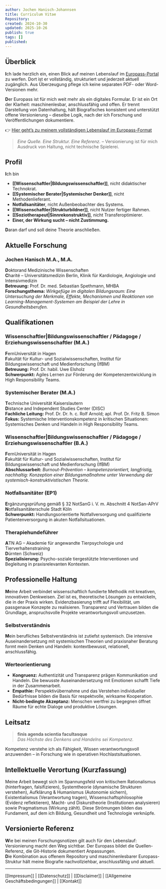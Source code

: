 ```yaml
---
author: Jochen Hanisch-Johannsen
title: Curriculum Vitae
Repository:
created: 2024-10-30
updated: 2025-10-26
publish: true
tags: []
published:
---
```


## Überblick

**I**ch lade herzlich ein, einen Blick auf meinen Lebenslauf im [Europass-Portal](https://europa.eu/europass/de) zu werfen. Dort ist er vollständig, strukturiert und jederzeit aktuell zugänglich. Aus Überzeugung pflege ich keine separaten PDF- oder Word-Versionen mehr.

**D**er Europass ist für mich weit mehr als ein digitales Formular. Er ist ein Ort der Klarheit: maschinenlesbar, anschlussfähig und offen. Er trennt Darstellung von Datenhaltung, hält Biografisches konsistent und unterstützt offene Versionierung – dieselbe Logik, nach der ich Forschung und Veröffentlichungen dokumentiere.

👉 [Hier geht’s zu meinem vollständigen Lebenslauf im Europass-Format](https://europa.eu/europass/eportfolio/api/eprofile/shared-profile/jochen-hanisch-johannsen/9833134c-5aaf-47ef-922d-cfad3bdfffc2?view=html)

> _Eine Quelle. Eine Struktur. Eine Referenz._ – Versionierung ist für mich Ausdruck von Haltung, nicht technische Spielerei.

## Profil

**I**ch bin

- **[[Wissenschaftler|Bildungswissenschaftler]]**, nicht didaktischer Technokrat.
- **[[Systemischer Berater|Systemischer Denker]]**, nicht Methodenlieferant.
- **Notfallsanitäter**, nicht Außenbeobachter des Systems.
- **[[Wissenschaftler|Strukturbildner]]**, nicht Nutzer fertiger Rahmen.
- **[[Soziotherapeut|Sinnrekonstruktiv]]**, nicht Transferoptimierer.
- **Einer, der Wirkung sucht – nicht Zustimmung.**

**D**aran darf und soll deine Theorie anschließen.

## Aktuelle Forschung

### Jochen Hanisch M.A., M.A.

**D**oktorand Medizinische Wissenschaften  
**C**harité – Universitätsmedizin Berlin, Klinik für Kardiologie, Angiologie und Intensivmedizin  
**Betreuung:** Prof. Dr. med. Sebastian Spethmann, MHBA  
**Forschungsthema:** *Wirkgefüge im digitalen Bildungsraum: Eine Untersuchung der Merkmale, Effekte, Mechanismen und Reaktionen von Learning-Management-Systemen am Beispiel der Lehre in Gesundheitsberufen.*

## Qualifikationen

### Wissenschaftler|Bildungswissenschaftler / Pädagoge / Erziehungswissenschaftler (M.A.)

**F**ernUniversität in Hagen  
**F**akultät für Kultur- und Sozialwissenschaften, Institut für Bildungswissenschaft und Medienforschung (IfBM)  
**Betreuung:** Prof. Dr. habil. Uwe Elsholz  
**Schwerpunkt:** Agiles Lernen zur Förderung der Kompetenzentwicklung in High Responsibility Teams.

### Systemischer Berater (M.A.)

**T**echnische Universität Kaiserslautern  
**D**istance and Independent Studies Center (DISC)  
**Fachliche Leitung:** Prof. Dr. Dr. h. c. Rolf Arnold; apl. Prof. Dr. Fritz B. Simon  
**Fokus:** Systemische Interventionskompetenz in kritischen Situationen: Systemisches Denken und Handeln in High Responsibility Teams.

### Wissenschaftler|Bildungswissenschaftler / Pädagoge / Erziehungswissenschaftler (B.A.)

**F**ernUniversität in Hagen  
**F**akultät für Kultur- und Sozialwissenschaften, Institut für Bildungswissenschaft und Medienforschung (IfBM)  
**Abschlussarbeit:** *Burnout-Prävention – kompetenzorientiert, langfristig, nachhaltig: Konzeption einer Bildungsmaßnahme unter Verwendung der systemisch-konstruktivistischen Theorie.*

### Notfallsanitäter (EP1)

**E**rgänzungsprüfung gemäß § 32 NotSanG i. V. m. Abschnitt 4 NotSan-APrV  
**N**otfallsanitäterschule Stadt Köln  
**Schwerpunkt:** Handlungsorientierte Notfallversorgung und qualifizierte Patientenversorgung in akuten Notfallsituationen.

### Therapiehundeführer

**A**TN AG – Akademie für angewandte Tierpsychologie und Tierverhaltenstraining  
**D**ürnten (Schweiz)  
**Spezialisierung:** Psycho-soziale tiergestützte Interventionen und Begleitung in praxisrelevanten Kontexten.

## Professionelle Haltung

**M**eine Arbeit verbindet wissenschaftlich fundierte Methodik mit kreativen, innovativen Denkweisen. Ziel ist es, theoretische Lösungen zu entwickeln, die in der Praxis wirken. Evidenzbasierung trifft auf Flexibilität, um passgenaue Konzepte zu realisieren. Transparenz und Vertrauen bilden die Grundlage, anspruchsvolle Projekte verantwortungsvoll umzusetzen.

### Selbstverständnis

**M**ein berufliches Selbstverständnis ist zutiefst systemisch. Die intensive Auseinandersetzung mit systemischen Theorien und praxisnaher Beratung formt mein Denken und Handeln: kontextbewusst, relationell, anschlussfähig.

### Werteorientierung

- **Kongruenz:** Authentizität und Transparenz prägen Kommunikation und Handeln. Die bewusste Auseinandersetzung mit Emotionen schafft Tiefe in der Zusammenarbeit.
- **Empathie:** Perspektivübernahme und das Verstehen individueller Bedürfnisse bilden die Basis für respektvolle, wirksame Kooperation.
- **Nicht-bedingte Akzeptanz:** Menschen wertfrei zu begegnen öffnet Räume für echte Dialoge und produktive Lösungen.

## Leitsatz

> **finis agenda scientia facultasque**  
> *Das Höchste des Denkens und Handelns sei Kompetenz.*

Kompetenz verstehe ich als Fähigkeit, Wissen verantwortungsvoll anzuwenden – in Forschung wie in operativen Hochlastsituationen.

## Intellektuelle Verortung (Kurzfassung)

Meine Arbeit bewegt sich im Spannungsfeld von kritischem Rationalismus (hinterfragen, falsifizieren), Systemtheorie (dynamische Strukturen verstehen), Aufklärung & Humanismus (Autonomie sichern), Existentialismus (Verantwortung tragen), Wissenschaftsphilosophie (Evidenz reflektieren), Macht- und Diskurstheorie (Institutionen analysieren) sowie Pragmatismus (Wirkung zählt). Diese Strömungen bilden das Fundament, auf dem ich Bildung, Gesundheit und Technologie verknüpfe.

## Versionierte Referenz

**W**ie bei meinen Forschungsnotizen gilt auch für den Lebenslauf: Versionierung macht den Weg sichtbar. Der Europass bildet die Quellen-Referenz, die Git-Historie dokumentiert Anpassungen.  
**D**ie Kombination aus offenem Repository und maschinenlesbarer Europass-Struktur hält meine Biografie nachvollziehbar, anschlussfähig und aktuell.

---

[[Impressum]] | [[Datenschutz]] | [[Disclaimer]] | [[Allgemeine Geschäftsbedingungen]] | [[Kontakt]]
